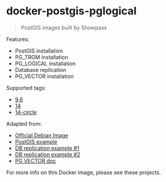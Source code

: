 # docker-postgis-pglogical

> PostGIS images built by Showpass

Features:

- PostGIS installation
- PG_TRGM installation
- PG_LOGICAL installation  
- Database replication
- PG_VECTOR installation

Supported tags:

* [9.6](https://github.com/showpass/docker-postgis/tree/master/9.6)
* [14](https://github.com/showpass/docker-postgis/tree/master/14)
* [14-circle](https://github.com/showpass/docker-postgis/tree/master/14-circle)


Adapted from:
- [Official Debian Image](https://hub.docker.com/layers/postgres/library/postgres/9.6-stretch/images/sha256-e617bf06595686c7648f2caa02d9c78fa3fe6ecfaf67d9a498145ccf750f6130?context=explore)
- [PostGIS example](https://github.com/appropriate/docker-postgis)
- [DB replication example #1](https://github.com/DanielDent/docker-postgres-replication)
- [DB replication example #2](https://github.com/nebirhos/docker-postgres-replication)
- [PG VECTOR doc](https://github.com/pgvector/pgvector)

For more info on this Docker image, please see these projects.
